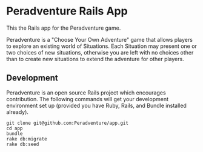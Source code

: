 # Peradventure Rails App
This the Rails app for the Peradventure game.

Peradventure is a "Choose Your Own Adventure" game that allows players to explore an existing world of Situations. Each Situation may present one or two choices of new situations, otherwise you are left with no choices other than to create new situations to extend the adventure for other players.

## Development

Peradventure is an open source Rails project which encourages contribution. The following commands will get your development environment set up (provided you have Ruby, Rails, and Bundle installed already).

```
git clone git@github.com:Peradventure/app.git
cd app
bundle
rake db:migrate
rake db:seed
```
